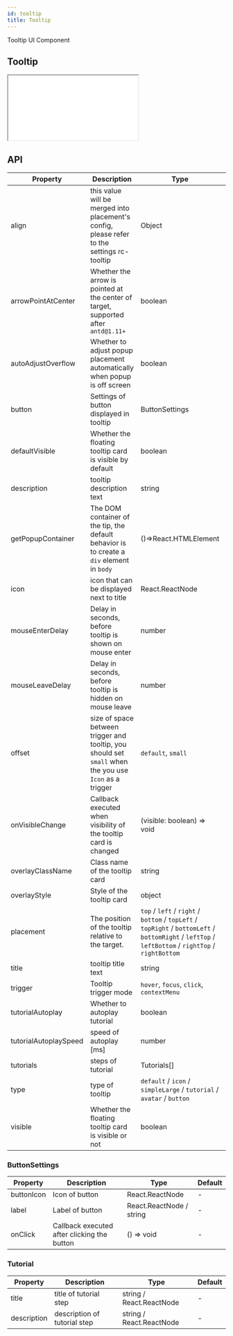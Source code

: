 ```yaml
---
id: tooltip
title: Tooltip
---
```


Tooltip UI Component

## Tooltip

<iframe src="/storybook-static/iframe.html?id=components-tooltip--default"></iframe>

## API

| Property              | Description                                                                                            | Type                                                                                                                                                | Default                    |
| --------------------- | ------------------------------------------------------------------------------------------------------ | --------------------------------------------------------------------------------------------------------------------------------------------------- | -------------------------- |
| align                 | this value will be merged into placement's config, please refer to the settings rc-tooltip             | Object                                                                                                                                              | -                          |
| arrowPointAtCenter    | Whether the arrow is pointed at the center of target, supported after `antd@1.11+`                     | boolean                                                                                                                                             | `false`                    |
| autoAdjustOverflow    | Whether to adjust popup placement automatically when popup is off screen                               | boolean                                                                                                                                             | `true`                     |
| button                | Settings of button displayed in tooltip                                                                | ButtonSettings                                                                                                                                      | -                          |
| defaultVisible        | Whether the floating tooltip card is visible by default                                                | boolean                                                                                                                                             | `false`                    |
| description           | tooltip description text                                                                               | string                                                                                                                                              | -                          |
| getPopupContainer     | The DOM container of the tip, the default behavior is to create a `div` element in `body`              | ()=>React.HTMLElement                                                                                                                               | () => document.body        |
| icon                  | icon that can be displayed next to title                                                               | React.ReactNode                                                                                                                                     | NotificationsM, orange-500 |
| mouseEnterDelay       | Delay in seconds, before tooltip is shown on mouse enter                                               | number                                                                                                                                              | `0.1`                      |
| mouseLeaveDelay       | Delay in seconds, before tooltip is hidden on mouse leave                                              | number                                                                                                                                              | `0.1`                      |
| offset                | size of space between trigger and tooltip, you should set `small` when the you use `Icon` as a trigger | `default`, `small`                                                                                                                                  | `default`                  |
| onVisibleChange       | Callback executed when visibility of the tooltip card is changed                                       | (visible: boolean) => void                                                                                                                          | -                          |
| overlayClassName      | Class name of the tooltip card                                                                         | string                                                                                                                                              | -                          |
| overlayStyle          | Style of the tooltip card                                                                              | object                                                                                                                                              | -                          |
| placement             | The position of the tooltip relative to the target.                                                    | `top` / `left` / `right` / `bottom` / `topLeft` / `topRight` / `bottomLeft` / `bottomRight` / `leftTop` / `leftBottom` / `rightTop` / `rightBottom` | `top`                      |
| title                 | tooltip title text                                                                                     | string                                                                                                                                              | -                          |
| trigger               | Tooltip trigger mode                                                                                   | `hover`, `focus`, `click`, `contextMenu`                                                                                                            | `hover`                    |
| tutorialAutoplay      | Whether to autoplay tutorial                                                                           | boolean                                                                                                                                             | `false`                    |
| tutorialAutoplaySpeed | speed of autoplay [ms]                                                                                 | number                                                                                                                                              | 5000                       |
| tutorials             | steps of tutorial                                                                                      | Tutorials[]                                                                                                                                         | -                          |
| type                  | type of tooltip                                                                                        | `default` / `icon` / `simpleLarge` / `tutorial` / `avatar` / `button`                                                                               | `default`                  |
| visible               | Whether the floating tooltip card is visible or not                                                    | boolean                                                                                                                                             | `false`                    |

### ButtonSettings

| Property              | Description                                 | Type                              | Default                    |
| --------------------- | ----------------------------------          | ------------------                | -------------------------- |
| buttonIcon            | Icon of button                              | React.ReactNode                   | -                          |
| label                 | Label of button                             | React.ReactNode / string          | -                          |
| onClick               | Callback executed after clicking the button | () => void                        | -                          |


### Tutorial

| Property    | Description                  | Type                     | Default |
| ----------- | ---------------------------- | ------------------------ | ------- |
| title       | title of tutorial step       | string / React.ReactNode | -       |
| description | description of tutorial step | string / React.ReactNode | -       |
